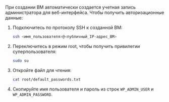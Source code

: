 При создании ВМ автоматически создается учетная запись администратора для веб-интерфейса. Чтобы получить авторизационные данные:

1. Подключитесь по протоколу SSH к созданной ВМ:

   ```bash
   ssh <имя_пользователя>@<публичный_IP-адрес_ВМ>
   ```

1. Переключитесь в режим root, чтобы получить привилегии суперпользователя:

   ```bash
   sudo su
   ```

1. Откройте файл для чтения:

   ```bash
   cat root/default_passwords.txt
   ```

1. Скопируйте имя пользователя и пароль из строк `WP_ADMIN_USER` и `WP_ADMIN_PASSWORD`.